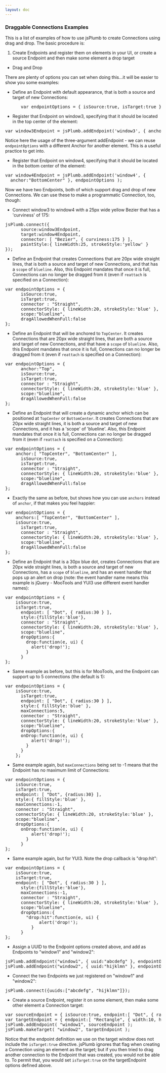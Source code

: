 ```yaml
---
layout: doc
---
```


### Draggable Connections Examples
This is a list of examples of how to use jsPlumb to create Connections using drag and drop.  The basic procedure is:

1. Create Endpoints and register them on elements in your UI, or create a source Endpoint and then make some element a drop target
- Drag and Drop			
			
There are plenty of options you can set when doing this...it will be easier to show you some examples:			

- Define an Endpoint with default appearance, that is both a source and target of new Connections:
<pre>
      var endpointOptions = { isSource:true, isTarget:true }; 
</pre>
				
- Register that Endpoint on window3, specifying that it should be located in the top center of the element:
<pre>
var window3Endpoint = jsPlumb.addEndpoint('window3', { anchor:"TopCenter" }, endpointOptions );  
</pre>
Notice here the usage of the three-argument addEndpoint  - we can reuse `endpointOptions` with a different Anchor for another element.  This is a useful practice to get into.
				
- Register that Endpoint on window4, specifying that it should be located in the bottom center of the element:
<pre>
var window4Endpoint = jsPlumb.addEndpoint('window4', {
  anchor:"BottomCenter" }, endpointOptions );  
</pre>
Now we have two Endpoints, both of which support drag and drop of new Connections.  We can use these to make a programmatic Connection, too, though:
				
- Connect window3 to window4 with a 25px wide yellow Bezier that has a 'curviness' of 175:
<pre>
jsPlumb.connect({ 
	  source:window3Endpoint,
	  target:window4Endpoint,
	  connector: [ "Bezier", { curviness:175 } ],
	  paintStyle:{ lineWidth:25, strokeStyle:'yellow' }
});  
</pre>	

- Define an Endpoint that creates Connections that are 20px wide straight lines, that is both a source and target of new Connections, and that has a `scope` of `blueline`. Also, this Endpoint mandates that once it is full, Connections can no longer be dragged from it (even if `reattach` is specified on a Connection):
<pre>
var endpointOptions = { 
	  isSource:true, 
	  isTarget:true,
	  connector : "Straight",
	  connectorStyle: { lineWidth:20, strokeStyle:'blue' },
	  scope:"blueline",
	  dragAllowedWhenFull:false	 
}; 
</pre>	

- Define an Endpoint that will be anchored to `TopCenter`.  It creates Connections that are 20px wide straight lines, that are both a source and target of new Connections, and that have a `scope` of `blueline`. Also, this Endpoint mandates that once it is full, Connections can no longer be dragged from it (even if `reattach` is specified on a Connection):
<pre>
var endpointOptions = {
	  anchor:"Top", 
	  isSource:true, 
	  isTarget:true,
	  connector : "Straight",
	  connectorStyle: { lineWidth:20, strokeStyle:'blue' },
	  scope:"blueline",
	  dragAllowedWhenFull:false	 
}; 
</pre>
				
- Define an Endpoint that will create a dynamic anchor which can be positioned at `TopCenter` or `BottomCenter`.  It creates Connections that are 20px wide straight lines, it is both a source and target of new Connections, and it has a 'scope' of 'blueline'. Also, this Endpoint mandates that once it is full, Connections can no longer be dragged from it (even if `reattach` is specified on a Connection):
<pre>
var endpointOptions = {
  	anchor:[ "TopCenter", "BottomCenter" ], 
	  isSource:true, 
	  isTarget:true,
	  connector : "Straight",
	  connectorStyle: { lineWidth:20, strokeStyle:'blue' },
	  scope:"blueline",
	  dragAllowedWhenFull:false	 
}; 
</pre>	

- Exactly the same as before, but shows how you can use `anchors` instead of `anchor`, if that makes you feel happier:
<pre>
var endpointOptions = {
  	anchors:[ "TopCenter", "BottomCenter" ], 
  	isSource:true, 
	  isTarget:true,
	  connector : "Straight",
	  connectorStyle: { lineWidth:20, strokeStyle:'blue' },
	  scope:"blueline",
	  dragAllowedWhenFull:false	 
}; 
</pre>	

- Define an Endpoint that is a 30px blue dot, creates Connections that are 20px wide straight lines, is both a source and target of new Connections, has a `scope` of `blueline`, and has an event handler that pops up an alert on drop (note: the event handler name means this example is jQuery - MooTools and YUI3 use different event handler names):
<pre>
var endpointOptions = { 
  	isSource:true, 
  	isTarget:true,
	  endpoint: [ "Dot", { radius:30 } ],
	  style:{fillStyle:'blue'},
	  connector : "Straight",
	  connectorStyle: { lineWidth:20, strokeStyle:'blue' },
	  scope:"blueline",
	  dropOptions:{ 
        drop:function(e, ui) { 
          alert('drop!'); 
        } 
      }	 
}; 
</pre>
				
- Same example as before, but this is for MooTools, and the Endpoint can support up to 5 connections (the default is 1):
<pre>
var endpointOptions = { 
  	isSource:true, 
	  isTarget:true,
	  endpoint: [ "Dot", { radius:30 } ],
	  style:{ fillStyle:'blue' },
	  maxConnections:5,
	  connector : "Straight",
	  connectorStyle: { lineWidth:20, strokeStyle:'blue' },
	  scope:"blueline",
	  dropOptions:{ 
      onDrop:function(e, ui) { 
          alert('drop!'); 
        } 
      }	 
    }; 
</pre>

- Same example again, but `maxConnections` being set to -1 means that the Endpoint has no maximum limit of Connections:
<pre>
var endpointOptions = { 
  	isSource:true, 
  	isTarget:true,
  	endpoint: [ "Dot", {radius:30} ],
  	style:{ fillStyle:'blue' },
  	maxConnections:-1,
  	connector : "Straight",
  	connectorStyle: { lineWidth:20, strokeStyle:'blue' },
  	scope:"blueline",
  	dropOptions:{ 
      onDrop:function(e, ui) { 
          alert('drop!'); 
        } 
      }	 
}; 
</pre>

- Same example again, but for YUI3.  Note the drop callback is "drop:hit":
<pre>
var endpointOptions = { 
  	isSource:true, 
  	isTarget:true,
  	endpoint: [ "Dot", { radius:30 } ],
	  style:{fillStyle:'blue'},
	  maxConnections:-1,
	  connector : "Straight",
	  connectorStyle: { lineWidth:20, strokeStyle:'blue' },
	  scope:"blueline",
	  dropOptions:{ 
        "drop:hit":function(e, ui) { 
             alert('drop!'); 
          } 
      }	 	
}; 
</pre>			
				
- Assign a UUID to the Endpoint options created above, and add as Endpoints to "window1" and "window2":
<pre>
jsPlumb.addEndpoint("window1", { uuid:"abcdefg" }, endpointOptions );
jsPlumb.addEndpoint("window2", { uuid:"hijklmn" }, endpointOptions );
</pre>
	
- Connect the two Endpoints we just registered on "window1" and "window2":
<pre>
jsPlumb.connect({uuids:["abcdefg", "hijklmn"]});
</pre>
	
- Create a source Endpoint, register it on some element, then make some other element a Connection target:
<pre>
var sourceEndpoint = { isSource:true, endpoint:[ "Dot", { radius:50 } ] };
var targetEndpoint = { endpoint:[ "Rectangle", { width:10, height:10 } ] };
jsPlumb.addEndpoint( "window1", sourceEndpoint );
jsPlumb.makeTarget( "window2", targetEndpoint );
</pre>
Notice that the endpoint definition we use on the target window does not include the `isTarget:true` directive.  jsPlumb ignores that flag when creating a Connection using an element as the target; but if you then tried to drag another connection to the Endpoint that was created, you would not be able to.  To permit that, you would set `isTarget:true` on the targetEndpoint options defined above.
	